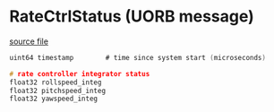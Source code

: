 # RateCtrlStatus (UORB message)

[source file](https://github.com/PX4/PX4-Autopilot/blob/main/msg/RateCtrlStatus.msg)

```c
uint64 timestamp		# time since system start (microseconds)

# rate controller integrator status
float32 rollspeed_integ
float32 pitchspeed_integ
float32 yawspeed_integ

```

